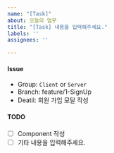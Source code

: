 ```yaml
---
name: "[Task]"
about: 오늘의 업무
title: "[Task] 내용을 입력해주세요."
labels: ''
assignees: ''

---
```


#### Issue
- Group: `Client` or `Server`
- Branch: feature/1-SignUp
- Deatil: 회원 가입 모달 작성

#### TODO
- [ ] Component 작성
- [ ] 기타 내용을 입력해주세요.
